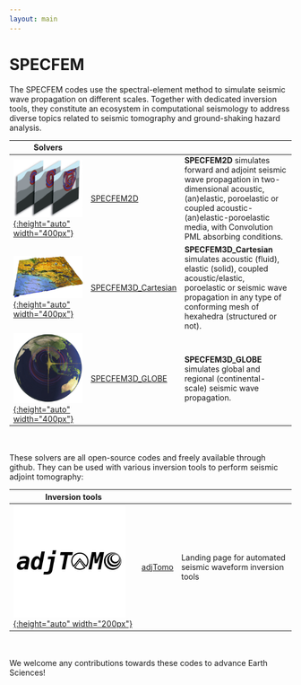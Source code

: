 ```yaml
---
layout: main
---
```


# SPECFEM

The SPECFEM codes use the spectral-element method to simulate seismic wave propagation on different scales. Together with dedicated inversion tools, they constitute an ecosystem in computational seismology to address diverse topics related to seismic tomography and ground-shaking hazard analysis.


|  Solvers |     |     |
| ---      | --- | --- |
| [![SPECFEM2D](figures/specfem2d.jpg "SPECFEM2D screenshot"){:height="auto" width="400px"}](https://github.com/geodynamics/specfem2d) | [SPECFEM2D](https://github.com/geodynamics/specfem2d) |  **SPECFEM2D** simulates forward and adjoint seismic wave propagation in two-dimensional acoustic, (an)elastic, poroelastic or coupled acoustic-(an)elastic-poroelastic media, with Convolution PML absorbing conditions. |
| [![SPECFEM3D_Cartesian](figures/specfem3d.jpg "SPECFEM3D screenshot"){:height="auto" width="400px"}](https://github.com/geodynamics/specfem3d) | [SPECFEM3D_Cartesian](https://github.com/geodynamics/specfem3d) | **SPECFEM3D_Cartesian** simulates acoustic (fluid), elastic (solid), coupled acoustic/elastic, poroelastic or seismic wave propagation in any type of conforming mesh of hexahedra (structured or not). |
| [![SPECFEM3D_GLOBE](figures/specfem3d_globe.png "SPECFEM3D_GLOBE screenshot"){:height="auto" width="400px"}](https://github.com/geodynamics/specfem3d_globe) | [SPECFEM3D_GLOBE](https://github.com/geodynamics/specfem3d_globe) | **SPECFEM3D_GLOBE** simulates global and regional (continental-scale) seismic wave propagation. |

<br>
<br>
These solvers are all open-source codes and freely available through github. 
They can be used with various inversion tools to perform seismic adjoint tomography:

| Inversion tools |     |     |
| ---             | --- | --- |
| [![adjTomo](figures/adjTomo.png "adjTomo logo"){:height="auto" width="200px"}](https://github.com/adjtomo) |  [adjTomo](https://github.com/adjtomo) | Landing page for automated seismic waveform inversion tools |

<br>
<br>
We welcome any contributions towards these codes to advance Earth Sciences!
